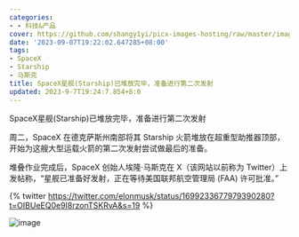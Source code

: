```yaml
---
categories:
- - 科技&产品
cover: https://github.com/shangy1yi/picx-images-hosting/raw/master/image.27n3anl63xog.webp
date: '2023-09-07T19:22:02.647285+08:00'
tags:
- SpaceX
- Starship
- 马斯克
title: SpaceX星舰(Starship)已堆放完毕，准备进行第二次发射
updated: 2023-9-7T19:24:7.854+8:0
---
```

SpaceX星舰(Starship)已堆放完毕，准备进行第二次发射

周二，SpaceX 在德克萨斯州南部将其 Starship 火箭堆放在超重型助推器顶部，开始为这艘大型运载火箭的第二次发射尝试做最后的准备。

堆叠作业完成后，SpaceX 创始人埃隆·马斯克在 X（该网站以前称为 Twitter）上发帖称，“星舰已准备好发射，正在等待美国联邦航空管理局 (FAA) 许可批准。”

{% twitter https://twitter.com/elonmusk/status/1699233677979390280?t=OIBUeEQ0e9I8rzonTSKRvA&s=19 %}

<img src="https://github.com/shangy1yi/picx-images-hosting/raw/master/image.hkg8gwlfl48.webp" alt="image" />
